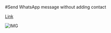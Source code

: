 #Send WhatsApp message without adding contact

[Link](https://andybaronp.github.io/messageWhatApp/)

![IMG](https://imgur.com/JHBZvnjl.png)
